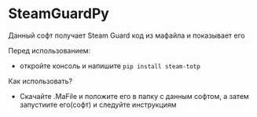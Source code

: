 # SteamGuardPy
Данный софт получает Steam Guard код из мафайла и показывает его

Перед использованием:
 - откройте консоль и напишите `pip install steam-totp`

Как использовать?
 - Скачайте .MaFile и положите его в папку с данным софтом, а затем запустиите его(софт) и следуйте инструкциям
